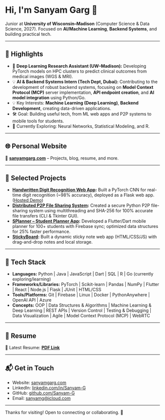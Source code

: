 # Hi, I'm Sanyam Garg 👋

Junior at **University of Wisconsin–Madison** (Computer Science & Data Science, 2027).
Focused on **AI/Machine Learning**, **Backend Systems**, and building practical tech.

---

## 🚀 Highlights

- 🔬 **Deep Learning Research Assistant (UW–Madison):** Developing PyTorch models on HPC clusters to predict clinical outcomes from medical images (WGS & MRI).
- 💡 **AI & Backend Systems Intern (Tech Dept, Dubai):** Contributing to the development of robust backend systems, focusing on **Model Context Protocol (MCP)** server implementation, **API endpoint creation**, and **AI model integration** using Python/Go.
- 💡 Key Interests: **Machine Learning (Deep Learning)**, **Backend Development**, creating data-driven applications.
- 🛠️ Goal: Building useful tech, from ML web apps and P2P systems to mobile tools for students.
- 🌱 Currently Exploring: Neural Networks, Statistical Modeling, and R.

---

## 🌐 Personal Website

📌 **[sanyamgarg.com](https://sanyamgarg.com)** – Projects, blog, resume, and more.

---

## 🧠 Selected Projects

- **[Handwritten Digit Recognition Web App](https://github.com/Sanyam-G/MNIST-Detection):** Built a PyTorch CNN for real-time digit recognition (~98% accuracy), deployed as a Flask web app. ([Hosted Demo](http://sammy56656.pythonanywhere.com/))
- **[Distributed P2P File Sharing System](https://github.com/Sanyam-G/p2p-filesharing):** Created a secure Python P2P file-sharing system using multithreading and SHA-256 for 100% accurate file transfers (CLI & Tkinter GUI).
- **[SPlanner – Student Planner App](https://github.com/Sanyam-G/SPlanner):** Developed a Flutter/Dart mobile planner for 100+ students with Firebase sync; optimized data structures for 25% faster performance.
- **[StickyBoard](https://github.com/Sanyam-G/StickyBoard):** Built a dynamic sticky note web app (HTML/CSS/JS) with drag-and-drop notes and local storage.

---

## 🧰 Tech Stack

- **Languages:** Python | Java | JavaScript | Dart | SQL | R | Go (currently exploring/learning)
- **Frameworks/Libraries:** PyTorch | Scikit-learn | Pandas | NumPy | Flutter | React | Node.js | Flask | JUnit | HTML/CSS
- **Tools/Platforms:** Git | Firebase | Linux | Docker | PythonAnywhere | OpenAI API | Azure
- **Concepts:** OOP | Data Structures & Algorithms | Machine Learning & Deep Learning | REST APIs | Version Control | Testing & Debugging | Data Visualization | Agile | Model Context Protocol (MCP) | WebRTC

---

## 📄 Resume

📎 Latest Resume: **[PDF Link](https://github.com/Sanyam-G/Sanyam-G/blob/main/Resume.pdf)**

---

## 📬 Get in Touch

- Website: [sanyamgarg.com](https://sanyamgarg.com)
- LinkedIn: [linkedin.com/in/Sanyam-G](https://www.linkedin.com/in/Sanyam-G)
- GitHub: [github.com/Sanyam-G](https://github.com/Sanyam-G)
- Email: [sanyamg@icloud.com](mailto:sanyamg@icloud.com)

---

Thanks for visiting! Open to connecting or collaborating. 🚀
